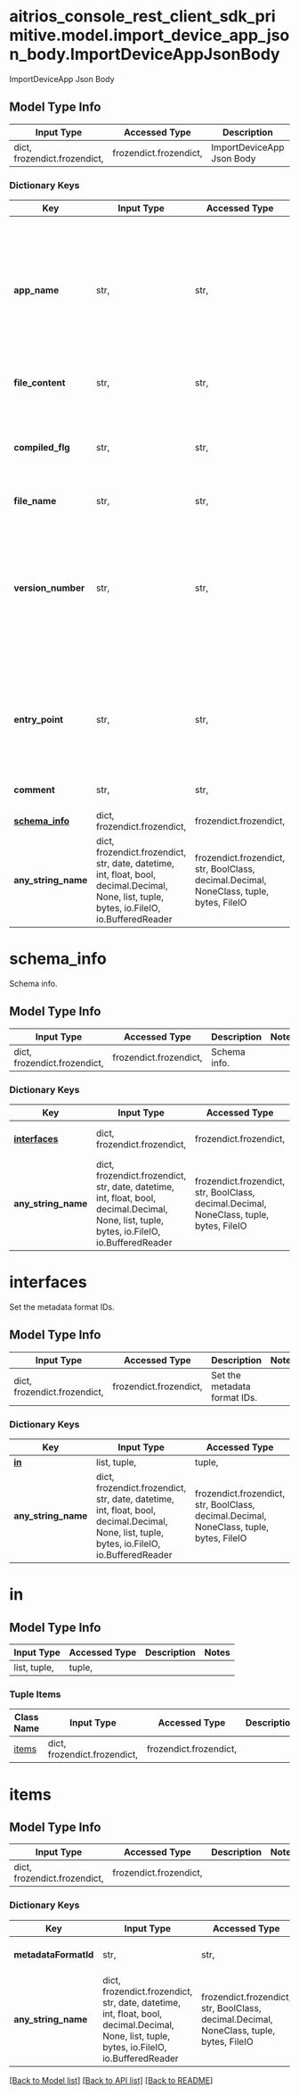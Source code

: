 # aitrios_console_rest_client_sdk_primitive.model.import_device_app_json_body.ImportDeviceAppJsonBody

ImportDeviceApp Json Body

## Model Type Info
Input Type | Accessed Type | Description | Notes
------------ | ------------- | ------------- | -------------
dict, frozendict.frozendict,  | frozendict.frozendict,  | ImportDeviceApp Json Body | 

### Dictionary Keys
Key | Input Type | Accessed Type | Description | Notes
------------ | ------------- | ------------- | ------------- | -------------
**app_name** | str,  | str,  | App name. *Allow only the following characters.  Alphanumeric characters  Under bar  Dot *The maximum number of characters is app_name + version_number &lt;&#x3D;31. | 
**file_content** | str,  | str,  | App file content in base64 encoding. | 
**compiled_flg** | str,  | str,  | Set the compiled flg. - Value definition   0 : Specified App is not compiled   1 : Specified App is compiled  | 
**file_name** | str,  | str,  | filename. | 
**version_number** | str,  | str,  | App version number. *Allow only the following characters.  Alphanumeric characters  Under bar  Dot *The maximum number of characters is app_name + version_number &lt;&#x3D;31. | 
**entry_point** | str,  | str,  | App entry point. | [optional] if omitted the server will use the default value of "ppl"
**comment** | str,  | str,  | Comment. *Max. 100 characters. | [optional] 
**[schema_info](#schema_info)** | dict, frozendict.frozendict,  | frozendict.frozendict,  | Schema info. | [optional] 
**any_string_name** | dict, frozendict.frozendict, str, date, datetime, int, float, bool, decimal.Decimal, None, list, tuple, bytes, io.FileIO, io.BufferedReader | frozendict.frozendict, str, BoolClass, decimal.Decimal, NoneClass, tuple, bytes, FileIO | any string name can be used but the value must be the correct type | [optional]

# schema_info

Schema info.

## Model Type Info
Input Type | Accessed Type | Description | Notes
------------ | ------------- | ------------- | -------------
dict, frozendict.frozendict,  | frozendict.frozendict,  | Schema info. | 

### Dictionary Keys
Key | Input Type | Accessed Type | Description | Notes
------------ | ------------- | ------------- | ------------- | -------------
**[interfaces](#interfaces)** | dict, frozendict.frozendict,  | frozendict.frozendict,  | Set the metadata format IDs. | [optional] 
**any_string_name** | dict, frozendict.frozendict, str, date, datetime, int, float, bool, decimal.Decimal, None, list, tuple, bytes, io.FileIO, io.BufferedReader | frozendict.frozendict, str, BoolClass, decimal.Decimal, NoneClass, tuple, bytes, FileIO | any string name can be used but the value must be the correct type | [optional]

# interfaces

Set the metadata format IDs.

## Model Type Info
Input Type | Accessed Type | Description | Notes
------------ | ------------- | ------------- | -------------
dict, frozendict.frozendict,  | frozendict.frozendict,  | Set the metadata format IDs. | 

### Dictionary Keys
Key | Input Type | Accessed Type | Description | Notes
------------ | ------------- | ------------- | ------------- | -------------
**[in](#in)** | list, tuple,  | tuple,  |  | [optional] 
**any_string_name** | dict, frozendict.frozendict, str, date, datetime, int, float, bool, decimal.Decimal, None, list, tuple, bytes, io.FileIO, io.BufferedReader | frozendict.frozendict, str, BoolClass, decimal.Decimal, NoneClass, tuple, bytes, FileIO | any string name can be used but the value must be the correct type | [optional]

# in

## Model Type Info
Input Type | Accessed Type | Description | Notes
------------ | ------------- | ------------- | -------------
list, tuple,  | tuple,  |  | 

### Tuple Items
Class Name | Input Type | Accessed Type | Description | Notes
------------- | ------------- | ------------- | ------------- | -------------
[items](#items) | dict, frozendict.frozendict,  | frozendict.frozendict,  |  | 

# items

## Model Type Info
Input Type | Accessed Type | Description | Notes
------------ | ------------- | ------------- | -------------
dict, frozendict.frozendict,  | frozendict.frozendict,  |  | 

### Dictionary Keys
Key | Input Type | Accessed Type | Description | Notes
------------ | ------------- | ------------- | ------------- | -------------
**metadataFormatId** | str,  | str,  | Set the metadata format ID. | [optional] 
**any_string_name** | dict, frozendict.frozendict, str, date, datetime, int, float, bool, decimal.Decimal, None, list, tuple, bytes, io.FileIO, io.BufferedReader | frozendict.frozendict, str, BoolClass, decimal.Decimal, NoneClass, tuple, bytes, FileIO | any string name can be used but the value must be the correct type | [optional]

[[Back to Model list]](../../README.md#documentation-for-models) [[Back to API list]](../../README.md#documentation-for-api-endpoints) [[Back to README]](../../README.md)

